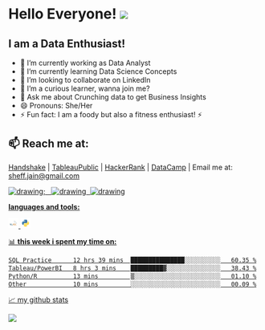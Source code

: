# Hello Everyone! <img src="https://media.giphy.com/media/hvRJCLFzcasrR4ia7z/giphy.gif" width="25px">
## I am a Data Enthusiast!
- 🔭 I’m currently working as Data Analyst
- 🌱 I’m currently learning Data Science Concepts
- 👯 I’m looking to collaborate on LinkedIn
- 🤔 I’m a curious learner, wanna join me?
- 💬 Ask me about Crunching data to get Business Insights
- 😄 Pronouns: She/Her
- ⚡ Fun fact: I am a foody but also a fitness enthusiast! ⚡
## 📫 Reach me at: 
[Handshake](https://tacomauw.joinhandshake.com/stu/users/32019953) |
  [TableauPublic](https://public.tableau.com/app/profile/shephali.jain#!/?newProfile=&activeTab=0) |
  [HackerRank](https://www.hackerrank.com/sheff_jain) |
  [DataCamp](https://www.datacamp.com/profile/jainshep) |
  Email me at: sheff.jain@gmail.com
  

<a href="https://www.linkedin.com/in/shephali-jain/"><img src="https://res.cloudinary.com/dderf3c2e/image/upload/v1608791787/Linkedin-Logo_zz8n0r.png" alt="drawing" width="100"/>;&nbsp;&nbsp;&nbsp;<a href="https://twitter.com/sheffjain2"><img src="https://res.cloudinary.com/dderf3c2e/image/upload/v1608791787/image_ibyytk.png" alt="drawing" width="40"/>&nbsp;&nbsp;<a href="https://www.kaggle.com/jainshep"><img src="https://res.cloudinary.com/dderf3c2e/image/upload/v1608791787/Kaggle_logo_qgcb8c.png" alt="drawing" width="75"/>
  
**languages and tools:**  
  
  <code><img height="20" src="https://raw.githubusercontent.com/github/explore/80688e429a7d4ef2fca1e82350fe8e3517d3494d/topics/mysql/mysql.png"></code>
  <code><img height="20" src="https://raw.githubusercontent.com/github/explore/80688e429a7d4ef2fca1e82350fe8e3517d3494d/topics/python/python.png"></code>
  
  📊 **this week i spent my time on:**
  
  
```text
SQL Practice      12 hrs 39 mins  ███████████████░░░░░░░░░░   60.35 %
Tableau/PowerBI   8 hrs 3 mins    █████████▓░░░░░░░░░░░░░░░   38.43 %
Python/R          13 mins         ▒░░░░░░░░░░░░░░░░░░░░░░░░   01.10 %
Other             10 mins         ░░░░░░░░░░░░░░░░░░░░░░░░░   00.09 %
```
  
  📈 my github stats
  
<img src="https://github-readme-stats.vercel.app/api?username=ShephaliJain&&show_icons=true&title_color=ffffff&icon_color=bb2acf&text_color=daf7dc&bg_color=151515">

